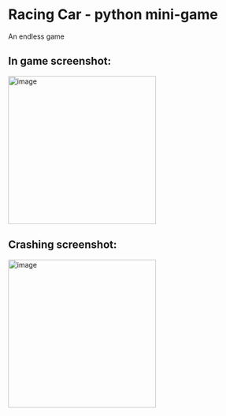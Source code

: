 # Racing Car - python mini-game

An endless game

## In game screenshot:
<img src="https://github.com/SaarGamzo/Racing-Car/assets/88244818/1ae7114e-48dd-4a27-aaf9-b72b02b0a7af" alt="image" width="300" height="300">

## Crashing screenshot:
<img src="https://github.com/SaarGamzo/Racing-Car/assets/88244818/ca6af198-0bd4-4f9c-9d7d-a9be90c042b7" alt="image" width="300" height="300">
